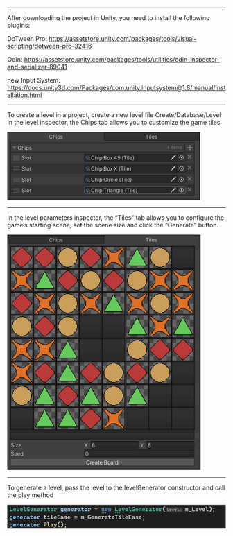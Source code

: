 -----------------------------------------------------------------------------
After downloading the project in Unity, you need to install the following plugins:

DoTween Pro: https://assetstore.unity.com/packages/tools/visual-scripting/dotween-pro-32416

Odin: https://assetstore.unity.com/packages/tools/utilities/odin-inspector-and-serializer-89041

new Input System: https://docs.unity3d.com/Packages/com.unity.inputsystem@1.8/manual/Installation.html


-----------------------------------------------------------------------------
To create a level in a project, create a new level file Create/Database/Level
In the level inspector, the Chips tab allows you to customize the game tiles

![](https://raw.githubusercontent.com/W-I-W/Match_3_Sample_01/main/Image/Tile.png)

-----------------------------------------------------------------------------
In the level parameters inspector, the “Tiles” tab allows you to configure the game’s starting scene, set the scene size and click the “Generate” button.

![](https://raw.githubusercontent.com/W-I-W/Match_3_Sample_01/main/Image/Griid.png)

-----------------------------------------------------------------------------

To generate a level, pass the level to the levelGenerator constructor and call the play method

![](https://raw.githubusercontent.com/W-I-W/Match_3_Sample_01/main/Image/Script_GeneratorLevel.png)
